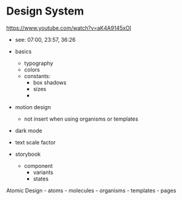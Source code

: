 # Design System

https://www.youtube.com/watch?v=aK4A9145xOI
- see: 07:00, 23:57, 36:26
- basics
    - typography
    - colors
    - constants:
        - box shadows
        - sizes
        - 

- motion design
    - not insert when using organisms or templates

- dark mode

- text scale factor

- storybook
    - component
        - variants
        - states

Atomic Design
    - atoms
    - molecules
    - organisms
    - templates
    - pages


